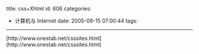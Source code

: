 title: css+Xhtml
id: 606
categories:
  - 计算机与 Internet
date: 2005-09-15 07:00:44
tags:
---

<div id="msgcns!9697D6160EFEBC17!191" class="bvMsg"><div>[http://www.onestab.net/csssites.html](http://www.onestab.net/csssites.html)</div></div>